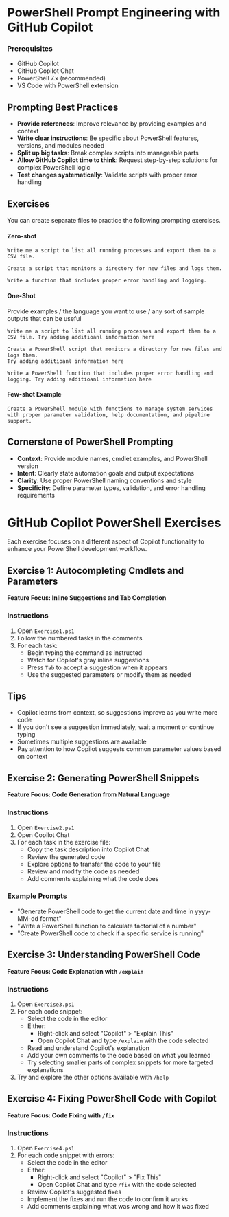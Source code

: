 # PowerShell Prompt Engineering with GitHub Copilot

### Prerequisites

- GitHub Copilot
- GitHub Copilot Chat
- PowerShell 7.x (recommended)
- VS Code with PowerShell extension

## Prompting Best Practices

- **Provide references**: Improve relevance by providing examples and context
- **Write clear instructions**: Be specific about PowerShell features, versions, and modules needed
- **Split up big tasks**: Break complex scripts into manageable parts
- **Allow GitHub Copilot time to think**: Request step-by-step solutions for complex PowerShell logic
- **Test changes systematically**: Validate scripts with proper error handling

## Exercises

You can create separate files to practice the following prompting exercises.

#### Zero-shot
```
Write me a script to list all running processes and export them to a CSV file.
```
```
Create a script that monitors a directory for new files and logs them.
```
```
Write a function that includes proper error handling and logging.
```
#### One-Shot

Provide examples / the language you want to use / any sort of sample outputs that can be useful

```
Write me a script to list all running processes and export them to a CSV file. Try adding additioanl information here
```
```
Create a PowerShell script that monitors a directory for new files and logs them. 
Try adding additioanl information here
```
```
Write a PowerShell function that includes proper error handling and logging. Try adding additioanl information here
```

#### Few-shot Example
```
Create a PowerShell module with functions to manage system services with proper parameter validation, help documentation, and pipeline support.
```

## Cornerstone of PowerShell Prompting

- **Context**: Provide module names, cmdlet examples, and PowerShell version
- **Intent**: Clearly state automation goals and output expectations
- **Clarity**: Use proper PowerShell naming conventions and style
- **Specificity**: Define parameter types, validation, and error handling requirements

# GitHub Copilot PowerShell Exercises

Each exercise focuses on a different aspect of Copilot functionality to enhance your PowerShell development workflow.

## Exercise 1: Autocompleting Cmdlets and Parameters

**Feature Focus: Inline Suggestions and Tab Completion**

### Instructions

1. Open `Exercise1.ps1`
2. Follow the numbered tasks in the comments
3. For each task:
   - Begin typing the command as instructed
   - Watch for Copilot's gray inline suggestions
   - Press `Tab` to accept a suggestion when it appears
   - Use the suggested parameters or modify them as needed

## Tips
- Copilot learns from context, so suggestions improve as you write more code
- If you don't see a suggestion immediately, wait a moment or continue typing
- Sometimes multiple suggestions are available
- Pay attention to how Copilot suggests common parameter values based on context

## Exercise 2: Generating PowerShell Snippets

**Feature Focus: Code Generation from Natural Language**

### Instructions

1. Open `Exercise2.ps1`
2. Open Copilot Chat
3. For each task in the exercise file:
   - Copy the task description into Copilot Chat
   - Review the generated code
   - Explore options to transfer the code to your file
   - Review and modify the code as needed
   - Add comments explaining what the code does

### Example Prompts
- "Generate PowerShell code to get the current date and time in yyyy-MM-dd format"
- "Write a PowerShell function to calculate factorial of a number"
- "Create PowerShell code to check if a specific service is running"

## Exercise 3: Understanding PowerShell Code

**Feature Focus: Code Explanation with `/explain`**

### Instructions

1. Open `Exercise3.ps1`
2. For each code snippet:
   - Select the code in the editor
   - Either:
     - Right-click and select "Copilot" > "Explain This"
     - Open Copilot Chat and type `/explain` with the code selected
   - Read and understand Copilot's explanation
   - Add your own comments to the code based on what you learned
   - Try selecting smaller parts of complex snippets for more targeted explanations
3. Try and explore the other options available with `/help`

## Exercise 4: Fixing PowerShell Code with Copilot

**Feature Focus: Code Fixing with `/fix`**


### Instructions

1. Open `Exercise4.ps1`
2. For each code snippet with errors:
   - Select the code in the editor
   - Either:
     - Right-click and select "Copilot" > "Fix This"
     - Open Copilot Chat and type `/fix` with the code selected
   - Review Copilot's suggested fixes
   - Implement the fixes and run the code to confirm it works
   - Add comments explaining what was wrong and how it was fixed